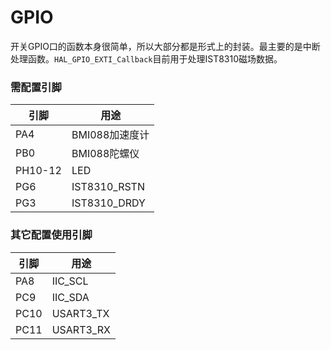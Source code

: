 # GPIO

开关GPIO口的函数本身很简单，所以大部分都是形式上的封装。最主要的是中断处理函数。`HAL_GPIO_EXTI_Callback`目前用于处理IST8310磁场数据。

### 需配置引脚

| 引脚 | 用途 |
| --- | --- |
| PA4 | BMI088加速度计 |
| PB0 | BMI088陀螺仪 |
| PH10-12 | LED |
| PG6 | IST8310_RSTN |
| PG3 | IST8310_DRDY |

### 其它配置使用引脚
| 引脚 | 用途 |
| --- | --- |
| PA8 | IIC_SCL |
| PC9 | IIC_SDA |
| PC10 | USART3_TX |
| PC11 | USART3_RX |